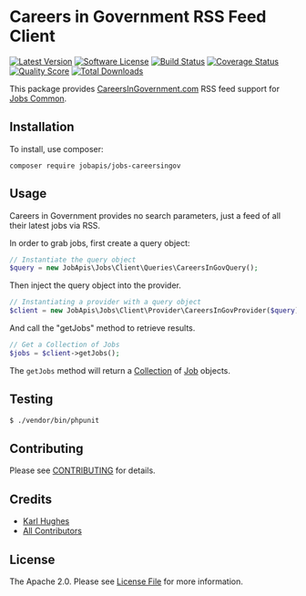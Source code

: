 # Careers in Government RSS Feed Client

[![Latest Version](https://img.shields.io/github/release/jobapis/jobs-careersingov.svg?style=flat-square)](https://github.com/jobapis/jobs-careersingov/releases)
[![Software License](https://img.shields.io/badge/license-APACHE%202.0-brightgreen.svg?style=flat-square)](LICENSE.md)
[![Build Status](https://img.shields.io/travis/jobapis/jobs-careersingov/master.svg?style=flat-square&1)](https://travis-ci.org/jobapis/jobs-careersingov)
[![Coverage Status](https://img.shields.io/scrutinizer/coverage/g/jobapis/jobs-careersingov.svg?style=flat-square)](https://scrutinizer-ci.com/g/jobapis/jobs-careersingov/code-structure)
[![Quality Score](https://img.shields.io/scrutinizer/g/jobapis/jobs-careersingov.svg?style=flat-square)](https://scrutinizer-ci.com/g/jobapis/jobs-careersingov)
[![Total Downloads](https://img.shields.io/packagist/dt/jobapis/jobs-careersingov.svg?style=flat-square)](https://packagist.org/packages/jobapis/jobs-careersingov)

This package provides [CareersInGovernment.com](https://careersingovernment.com/) RSS feed support for [Jobs Common](https://github.com/jobapis/jobs-common).

## Installation

To install, use composer:

```
composer require jobapis/jobs-careersingov
```

## Usage
Careers in Government provides no search parameters, just a feed of all their latest jobs via RSS.

In order to grab jobs, first create a query object:
 
```php
// Instantiate the query object
$query = new JobApis\Jobs\Client\Queries\CareersInGovQuery();
```

Then inject the query object into the provider.

```php
// Instantiating a provider with a query object
$client = new JobApis\Jobs\Client\Provider\CareersInGovProvider($query);
```

And call the "getJobs" method to retrieve results.

```php
// Get a Collection of Jobs
$jobs = $client->getJobs();
```

The `getJobs` method will return a [Collection](https://github.com/jobapis/jobs-common/blob/master/src/Collection.php) of [Job](https://github.com/jobapis/jobs-common/blob/master/src/Job.php) objects.

## Testing

``` bash
$ ./vendor/bin/phpunit
```

## Contributing

Please see [CONTRIBUTING](https://github.com/jobapis/jobs-careersingov/blob/master/CONTRIBUTING.md) for details.


## Credits

- [Karl Hughes](https://github.com/karllhughes)
- [All Contributors](https://github.com/jobapis/jobs-careersingov/contributors)


## License

The Apache 2.0. Please see [License File](https://github.com/jobapis/jobs-careersingov/blob/master/LICENSE) for more information.
